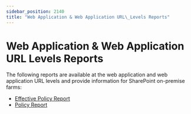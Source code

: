 ```yaml
---
sidebar_position: 2140
title: "Web Application & Web Application URL\_Levels Reports"
---
```


# Web Application & Web Application URL Levels Reports

The following reports are available at the web application and web application URL levels and provide information for SharePoint on-premise farms:

* [Effective Policy Report](EffectivePolicy "Effective Policy Report")
* [Policy Report](Policy "Policy Report")
